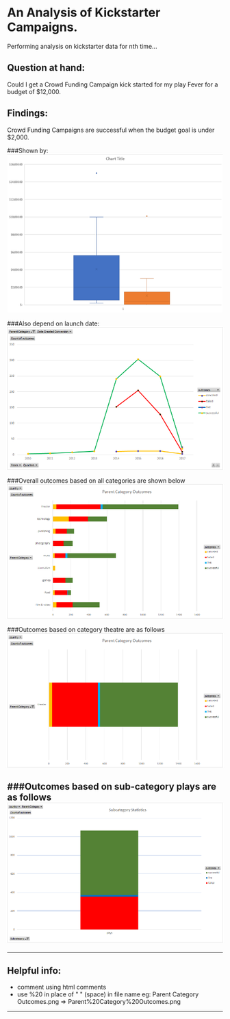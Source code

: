 # An Analysis of Kickstarter Campaigns.
Performing analysis on kickstarter data for nth time...


## Question at hand:
Could I get a Crowd Funding Campaign kick started for my play Fever for a budget of $12,000.

## Findings:
Crowd Funding Campaigns are successful when the budget goal is under $2,000.

###Shown by:
![](Box_and_chart_plot.png)

###Also depend on launch date:
![](Outcomes_Based_on_Launch_Date.png)

###Overall outcomes based on all categories are shown below
![](Parent%20Category%20Outcomes.png)

###Outcomes based on category theatre are as follows
![](Theatre_Statistics.png)

###Outcomes based on sub-category plays are as follows
![](Plays_Statistics.png)
---

---
## Helpful info:
- comment using html comments <!----> <!-- ![](test_img.png) -->
- use %20 in place of " " (space) in file name eg: Parent Category Outcomes.png => Parent%20Category%20Outcomes.png
---
